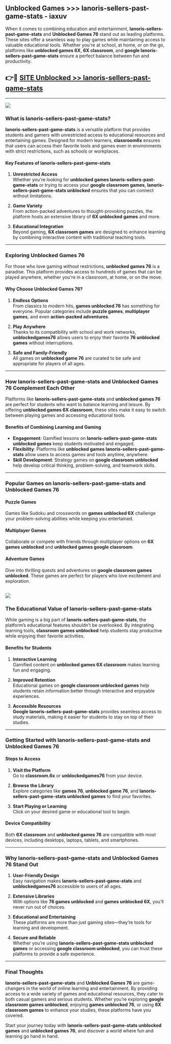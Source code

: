 ## Unblocked Games >>> lanoris-sellers-past-game-stats - iaxuv 

When it comes to combining education and entertainment, **lanoris-sellers-past-game-stats** and **Unblocked Games 76** stand out as leading platforms. These sites offer a seamless way to play games while maintaining access to valuable educational tools. Whether you're at school, at home, or on the go, platforms like **unblocked games 6X**, **6X classroom**, and **google lanoris-sellers-past-game-stats** ensure a perfect balance between fun and productivity.
## 👉🔴 [SITE Unblocked >> lanoris-sellers-past-game-stats](http://premium.freeplayer.one?title=lanoris-sellers-past-game-stats&ref=22JU)
---
<a href="http://premium.freeplayer.one?title=lanoris-sellers-past-game-stats&ref=22JU/"><img src="https://github.com/user-attachments/assets/438f12ca-57a4-47a3-8ead-c64da593a1e5"/></a>
### What is lanoris-sellers-past-game-stats?  

**lanoris-sellers-past-game-stats** is a versatile platform that provides students and gamers with unrestricted access to educational resources and entertaining games. Designed for modern learners, **classroom6x** ensures that users can access their favorite tools and games even in environments with strict restrictions, such as schools or workplaces.  

#### Key Features of lanoris-sellers-past-game-stats  

1. **Unrestricted Access**  
   Whether you're looking for **unblocked games lanoris-sellers-past-game-stats** or trying to access your **google classroom games**, **lanoris-sellers-past-game-stats unblocked** ensures that you can connect without limitations.  

2. **Game Variety**  
   From action-packed adventures to thought-provoking puzzles, the platform hosts an extensive library of **6X unblocked games** and more.  

3. **Educational Integration**  
   Beyond gaming, **6X classroom games** are designed to enhance learning by combining interactive content with traditional teaching tools.  



---

### Exploring Unblocked Games 76  

For those who love gaming without restrictions, **unblocked games 76** is a paradise. This platform provides access to hundreds of games that can be played anywhere, whether you're in a classroom, at home, or on the move.  

#### Why Choose Unblocked Games 76?  

1. **Endless Options**  
   From classics to modern hits, **games unblocked 76** has something for everyone. Popular categories include **puzzle games**, **multiplayer games**, and even **action-packed adventures**.  

2. **Play Anywhere**  
   Thanks to its compatibility with school and work networks, **unblockedgames76** allows users to enjoy their favorite **76 unblocked games** without interruptions.  

3. **Safe and Family-Friendly**  
   All games on **unblocked game 76** are curated to be safe and appropriate for players of all ages.  

---

### How lanoris-sellers-past-game-stats and Unblocked Games 76 Complement Each Other  

Platforms like **lanoris-sellers-past-game-stats** and **unblocked games 76** are perfect for students who want to balance learning and leisure. By offering **unblocked games 6X classroom**, these sites make it easy to switch between playing games and accessing educational tools.  

#### Benefits of Combining Learning and Gaming  

- **Engagement**: Gamified lessons on **lanoris-sellers-past-game-stats unblocked games** keep students motivated and engaged.  
- **Flexibility**: Platforms like **unblocked games lanoris-sellers-past-game-stats** allow users to access games and tools anytime, anywhere.  
- **Skill Development**: Strategy games on **google classroom unblocked** help develop critical thinking, problem-solving, and teamwork skills.  

---

### Popular Games on lanoris-sellers-past-game-stats and Unblocked Games 76  

#### Puzzle Games  

Games like Sudoku and crosswords on **games unblocked 6X** challenge your problem-solving abilities while keeping you entertained.  

#### Multiplayer Games  

Collaborate or compete with friends through multiplayer options on **6X games unblocked** and **unblocked games google classroom**.  

#### Adventure Games  

Dive into thrilling quests and adventures on **google classroom games unblocked**. These games are perfect for players who love excitement and exploration.  

<a href="http://download.freeplayer.one?title=lanoris-sellers-past-game-stats&ref=23D/"><img src="https://github.com/user-attachments/assets/fe0c3e91-c8e1-489c-acf0-e2f614c12fb8"/></a>
---

### The Educational Value of lanoris-sellers-past-game-stats  

While gaming is a big part of **lanoris-sellers-past-game-stats**, the platform’s educational features shouldn’t be overlooked. By integrating learning tools, **classroom games unblocked** help students stay productive while enjoying their favorite activities.  

#### Benefits for Students  

1. **Interactive Learning**  
   Gamified content on **unblocked games 6X classroom** makes learning fun and engaging.  

2. **Improved Retention**  
   Educational games on **google classroom unblocked games** help students retain information better through interactive and enjoyable experiences.  

3. **Accessible Resources**  
   **Google lanoris-sellers-past-game-stats** provides seamless access to study materials, making it easier for students to stay on top of their studies.  

---

### Getting Started with lanoris-sellers-past-game-stats and Unblocked Games 76  

#### Steps to Access  

1. **Visit the Platform**  
   Go to **classroom.6x** or **unblockedgames76** from your device.  

2. **Browse the Library**  
   Explore categories like **games 76**, **unblocked game 76**, and **lanoris-sellers-past-game-stats unblocked games** to find your favorites.  

3. **Start Playing or Learning**  
   Click on your desired game or educational tool to begin.  

#### Device Compatibility  

Both **6X classroom** and **unblocked games 76** are compatible with most devices, including desktops, laptops, tablets, and smartphones.  

---

### Why lanoris-sellers-past-game-stats and Unblocked Games 76 Stand Out  

1. **User-Friendly Design**  
   Easy navigation makes **lanoris-sellers-past-game-stats** and **unblockedgames76** accessible to users of all ages.  

2. **Extensive Libraries**  
   With options like **76 games unblocked** and **games unblocked 6X**, you’ll never run out of choices.  

3. **Educational and Entertaining**  
   These platforms are more than just gaming sites—they’re tools for learning and development.  

4. **Secure and Reliable**  
   Whether you’re using **lanoris-sellers-past-game-stats unblocked games** or accessing **google classroom unblocked**, you can trust these platforms to provide a safe experience.  

---

### Final Thoughts  

**lanoris-sellers-past-game-stats** and **Unblocked Games 76** are game-changers in the world of online learning and entertainment. By providing access to a wide variety of games and educational resources, they cater to both casual gamers and serious students. Whether you’re exploring **google classroom games unblocked**, enjoying **games unblocked 76**, or using **6X classroom games** to enhance your studies, these platforms have you covered.  

Start your journey today with **lanoris-sellers-past-game-stats unblocked games** and **unblocked games 76**, and discover a world where fun and learning go hand in hand.  